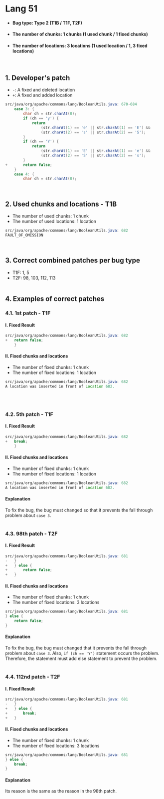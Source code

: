 # Lang 51
* <h4>Bug type: Type 2 (T1B / T1F, T2F)</h4>
* <h4>The number of chunks: 1 chunks (1 used chunk / 1 fixed chunks)</h4>
* <h4>The number of locations: 3 locations (1 used location / 1, 3 fixed locations)</h4>
<br>

## 1. Developer's patch
* `-`: A fixed and deleted location
* `+`: A fixed and added location
```java
src/java/org/apache/commons/lang/BooleanUtils.java: 670-684
    case 3: {
        char ch = str.charAt(0);
        if (ch == 'y') {
            return 
                (str.charAt(1) == 'e' || str.charAt(1) == 'E') &&
                (str.charAt(2) == 's' || str.charAt(2) == 'S');
        }
        if (ch == 'Y') {
            return 
                (str.charAt(1) == 'E' || str.charAt(1) == 'e') &&
                (str.charAt(2) == 'S' || str.charAt(2) == 's');
        }
+       return false;
    }
    case 4: {            
        char ch = str.charAt(0);
```
<br>

## 2. Used chunks and locations - T1B
* The number of used chunks: 1 chunk
* The number of used locations: 1 location
```java
src/java/org/apache/commons/lang/BooleanUtils.java: 682
FAULT_OF_OMISSION
```
<br>

## 3. Correct combined patches per bug type
* T1F: 1, 5
* T2F: 98, 103, 112, 113
<br><br>

## 4. Examples of correct patches
### 4.1. 1st patch - T1F
#### I. Fixed Result
```java
src/java/org/apache/commons/lang/BooleanUtils.java: 682
+   return false;
    }
```

#### II. Fixed chunks and locations 
* The number of fixed chunks: 1 chunk
* The number of fixed locations: 1 location
```java
src/java/org/apache/commons/lang/BooleanUtils.java: 682
A location was inserted in front of Location 682.
```
<br><br>

### 4.2. 5th patch - T1F
#### I. Fixed Result
```java
src/java/org/apache/commons/lang/BooleanUtils.java: 682
+   break;
    }
```

#### II. Fixed chunks and locations
* The number of fixed chunks: 1 chunk
* The number of fixed locations: 1 location
```java
src/java/org/apache/commons/lang/BooleanUtils.java: 682
A location was inserted in front of Location 682.
```

#### Explanation
To fix the bug, the bug must changed so that it prevents the fall through problem about ```case 3```.
<br><br>

### 4.3. 98th patch - T2F
#### I. Fixed Result
```java
src/java/org/apache/commons/lang/BooleanUtils.java: 681
-   }
+   } else {
+       return false;
+   }
```

#### II. Fixed chunks and locations
* The number of fixed chunks: 1 chunk
* The number of fixed locations: 3 locations
```java
src/java/org/apache/commons/lang/BooleanUtils.java: 681
} else {
    return false;
}
```

#### Explanation
To fix the bug, the bug must changed that it prevents the fall through problem about ```case 3```. Also, ```if (ch == 'Y')``` statement occurs the problem. Therefore, the statement must add else statement to prevent the problem.
<br><br>

### 4.4. 112nd patch - T2F
#### I. Fixed Result
```java
src/java/org/apache/commons/lang/BooleanUtils.java: 681
-   }
+   } else {
+       break;
+   }
```

#### II. Fixed chunks and locations
* The number of fixed chunks: 1 chunk
* The number of fixed locations: 3 locations
```java
src/java/org/apache/commons/lang/BooleanUtils.java: 681
} else {
    break;
}
```

#### Explanation
Its reason is the same as the reason in the 98th patch.
<br><br>